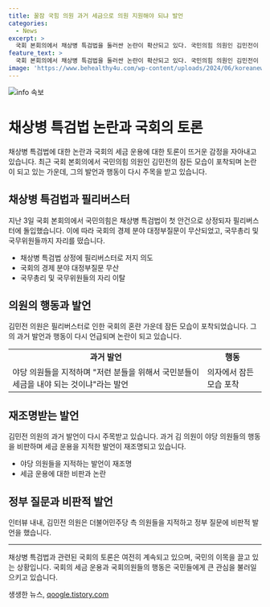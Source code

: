 ```yaml
---
title: 꿀잠 국힘 의원 과거 세금으로 의원 지원해야 되냐 발언
categories:
  - News
excerpt: >
  국회 본회의에서 채상병 특검법을 둘러싼 논란이 확산되고 있다. 국민의힘 의원인 김민전이 반대 토론 중 잠든 모습이 공개되며 논란이 일었는데, 이에 대한 과거 발언이 재조명되고 있다. 그는 야당 의원들의 행보를 비판하며 이런 분들을 위해 세금을 내야 하는가라고 지적한 적이 있는데, 이에 대한 비판이 제기되고 있다. 해당 법안을 둘러싼 정국은 계속 주목받고 있으며, 이에 대한 후속 발전이 관심을 모은다.
feature_text: >
  국회 본회의에서 채상병 특검법을 둘러싼 논란이 확산되고 있다. 국민의힘 의원인 김민전이 반대 토론 중 잠든 모습이 공개되며 논란이 일었는데, 이에 대한 과거 발언이 재조명되고 있다. 그는 야당 의원들의 행보를 비판하며 이런 분들을 위해 세금을 내야 하는가라고 지적한 적이 있는데, 이에 대한 비판이 제기되고 있다. 해당 법안을 둘러싼 정국은 계속 주목받고 있으며, 이에 대한 후속 발전이 관심을 모은다.
image: 'https://www.behealthy4u.com/wp-content/uploads/2024/06/koreanews.jpg'
---
```


<p><img src="https://www.behealthy4u.com/wp-content/uploads/2024/06/koreanews.jpg" alt="info 속보" /></p>

<h1>채상병 특검법 논란과 국회의 토론</h1>

<p data-ke-size="size16">채상병 특검법에 대한 논란과 국회의 세금 운용에 대한 토론이 뜨거운 감정을 자아내고 있습니다. 최근 국회 본회의에서 국민의힘 의원인 김민전의 잠든 모습이 포착되며 논란이 되고 있는 가운데, 그의 발언과 행동이 다시 주목을 받고 있습니다.</p>

<h2 data-ke-size="size26">채상병 특검법과 필리버스터</h2>

<p data-ke-size="size16">지난 3일 국회 본회의에서 국민의힘은 채상병 특검법이 첫 안건으로 상정되자 필리버스터에 돌입했습니다. 이에 따라 국회의 경제 분야 대정부질문이 무산되었고, 국무총리 및 국무위원들까지 자리를 떴습니다.</p>

<ul>
  <li>채상병 특검법 상정에 필리버스터로 저지 의도</li>
  <li>국회의 경제 분야 대정부질문 무산</li>
  <li>국무총리 및 국무위원들의 자리 이탈</li>
</ul>

<h2 data-ke-size="size26">의원의 행동과 발언</h2>

<p data-ke-size="size16">김민전 의원은 필리버스터로 인한 국회의 혼란 가운데 잠든 모습이 포착되었습니다. 그의 과거 발언과 행동이 다시 언급되며 논란이 되고 있습니다.</p>

<table>
  <tr>
    <td style="text-align: center; height: 17px;"><b>과거 발언</b></td>
    <td style="text-align: center; height: 17px;"><b>행동</b></td>
  </tr>
  <tr>
    <td>야당 의원들을 지적하며 "저런 분들을 위해서 국민분들이 세금을 내야 되는 것이냐"라는 발언</td>
    <td>의자에서 잠든 모습 포착</td>
  </tr>
</table>

<h2 data-ke-size="size26">재조명받는 발언</h2>

<p data-ke-size="size16">김민전 의원의 과거 발언이 다시 주목받고 있습니다. 과거 김 의원이 야당 의원들의 행동을 비판하며 세금 운용을 지적한 발언이 재조명되고 있습니다.</p>

<ul>
  <li>야당 의원들을 지적하는 발언이 재조명</li>
  <li>세금 운용에 대한 비판과 논란</li>
</ul>

<h2 data-ke-size="size26">정부 질문과 비판적 발언</h2>

<p data-ke-size="size16">인터뷰 내내, 김민전 의원은 더불어민주당 측 의원들을 지적하고 정부 질문에 비판적 발언을 했습니다.</p>

<hr>

<p data-ke-size="size16">채상병 특검법과 관련된 국회의 토론은 여전히 계속되고 있으며, 국민의 이목을 끌고 있는 상황입니다. 국회의 세금 운용과 국회의원들의 행동은 국민들에게 큰 관심을 불러일으키고 있습니다.</p>
생생한 뉴스, <a href="https://qoogle.tistory.com" rel="dofollow">qoogle.tistory.com</a>


